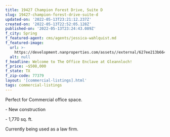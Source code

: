 ```yaml
---
title: 19427 Champion Forest Drive, Suite D
slug: 19427-champion-forest-drive-suite-d
updated-on: '2022-05-13T23:21:12.237Z'
created-on: '2022-05-13T22:52:05.128Z'
published-on: '2022-05-13T23:24:43.089Z'
f_city: Spring
f_featured-agent: cms/agents/jessica-wahlquist.md
f_featured-image:
  url: >-
    https://development.nanproperties.com/assets//external/627ee213b664b5b93b1967a8_19427-champion-forest-dr-spring-tx-19427-champion-forest-dr-1-highdefinition.jpeg
  alt: null
f_headline: Welcome to The Office Enclave at Gleannloch!
f_price: ~$508,000
f_state: TX
f_zip-code: 77379
layout: '[commercial-listings].html'
tags: commercial-listings
---
```


Perfect for Commercial office space.

\- New construction

\- 1,770 sq. ft.

Currently being used as a law firm.
